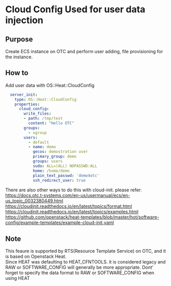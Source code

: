 # Cloud Config Used for user data injection

## Purpose
Create ECS instance on OTC and perform user adding, file provisioning for the instance.

## How to
Add user data with OS::Heat::CloudConfig <br>
```yaml
  server_init:
    type: OS::Heat::CloudConfig
    properties:
      cloud_config:
        write_files:
        - path: /tmp/test
          content: "Hello OTC"
        groups:
          - ugroup
        users:
          - default
          - name: demo
            gecos: demostration user
            primary_group: demo
            groups: users
            sudo: ALL=(ALL) NOPASSWD:ALL
            home: /home/demo
            plain_text_passwd: 'demo4otc'
            ssh_redirect_user: true

```

There are also other ways to do this with cloud-init. please refer:<br>
https://docs.otc.t-systems.com/en-us/usermanual/ecs/en-us_topic_0032380449.html<br>
https://cloudinit.readthedocs.io/en/latest/topics/format.html<br>
https://cloudinit.readthedocs.io/en/latest/topics/examples.html<br>
https://github.com/openstack/heat-templates/blob/master/hot/software-config/example-templates/example-cloud-init.yaml

## Note
This feaure is supported by RTS(Resource Template Service) on OTC, and it is based on Openstack Heat. <br>
Since HEAT  was defaulting to HEAT_CFNTOOLS. it is considered legacy and RAW or SOFTWARE_CONFIG will generally be more appropriate.
Dont' forget to specify the data format to RAW or SOFTWARE_CONFIG when using HEAT

